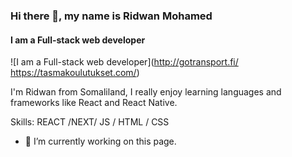### Hi there 👋, my name is Ridwan Mohamed
#### I am a Full-stack web developer
![I am a Full-stack web developer](http://gotransport.fi/     https://tasmakoulutukset.com/)

I'm Ridwan from Somaliland, I really enjoy learning languages and frameworks like React and React Native. 

Skills:   REACT /NEXT/ JS / HTML / CSS

- 🔭 I’m currently working on this page. 




